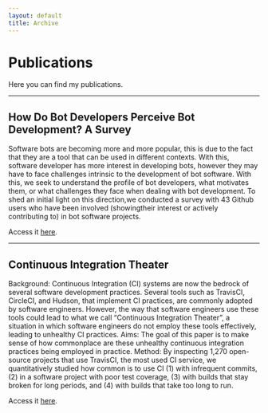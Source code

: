 ```yaml
---
layout: default
title: Archive
---
```


# Publications

Here you can find my publications.

-----

## How Do Bot Developers Perceive Bot Development? A Survey

Software bots are becoming more and more popular,  this is due to the fact that they are a tool that can be used in different contexts.  With this, software developer has more interest in developing bots, however they may have to face challenges intrinsic to the development of bot software.  With this, we seek to understand the profile of bot developers, what motivates them, or what challenges  they  face  when  dealing  with  bot  development.   To  shed  an  initial light on this direction,we conducted a survey with 43 Github users who have been involved (showingtheir interest or actively contributing to) in bot software projects.

Access it [here](https://sol.sbc.org.br/index.php/washes/article/view/6405).

-----

## Continuous Integration Theater

Background: Continuous Integration (CI) systems are now the bedrock of several software development practices. Several tools such as TravisCI, CircleCI, and Hudson, that implement CI practices, are commonly adopted by software engineers. However, the way that software engineers use these tools could lead to what we call “Continuous Integration Theater”, a situation in which software engineers do not employ these tools effectively, leading to unhealthy CI practices. Aims: The goal of this paper is to make sense of how commonplace are these unhealthy continuous integration practices being employed in practice. Method: By inspecting 1,270 open-source projects that use TravisCI, the most used CI service, we quantitatively studied how common is to use CI (1) with infrequent commits, (2) in a software project with poor test coverage, (3) with builds that stay broken for long periods, and (4) with builds that take too long to run.

Access it [here](https://ieeexplore.ieee.org/abstract/document/8870152).



<!--{% assign postsByYearMonth = site.posts | group_by_exp: "post", "post.date | date: '%B %Y'" %}
{% for yearMonth in postsByYearMonth %}
  <h2>{{ yearMonth.name }}</h2>
  <ul>
    {% for post in yearMonth.items %}
      <li><a href="{{ post.url }}">{{ post.title }}</a></li>
    {% endfor %}
  </ul>
{% endfor %}
-->
